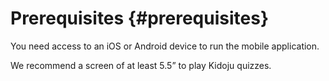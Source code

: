 # Prerequisites {#prerequisites}

You need access to an iOS or Android device to run the mobile application.

We recommend a screen of at least 5.5” to play Kidoju quizzes.

